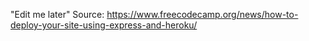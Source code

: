 "Edit me later" 
Source: https://www.freecodecamp.org/news/how-to-deploy-your-site-using-express-and-heroku/
